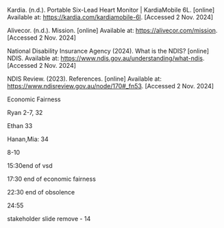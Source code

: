 <!-- SPDX-License-Identifier: zlib-acknowledgement -->


Kardia. (n.d.). Portable Six-Lead Heart Monitor | KardiaMobile 6L. 
[online] Available at: https://kardia.com/kardiamobile-6l.
[Accessed 2 Nov. 2024]

Alivecor. (n.d.). Mission. 
[online] Available at: https://alivecor.com/mission.
[Accessed 2 Nov. 2024]

National Disability Insurance Agency (2024). What is the NDIS? 
[online] NDIS. Available at: https://www.ndis.gov.au/understanding/what-ndis.
[Accessed 2 Nov. 2024]

NDIS Review. (2023). References. 
[online] Available at: https://www.ndisreview.gov.au/node/170#_fn53.
[Accessed 2 Nov. 2024]


Economic Fairness

Ryan
2-7, 32

Ethan
33

Hanan,Mia:
34

8-10

15:30end of vsd

17:30 end of economic fairness

22:30 end of obsolence

24:55

stakeholder slide remove - 14
